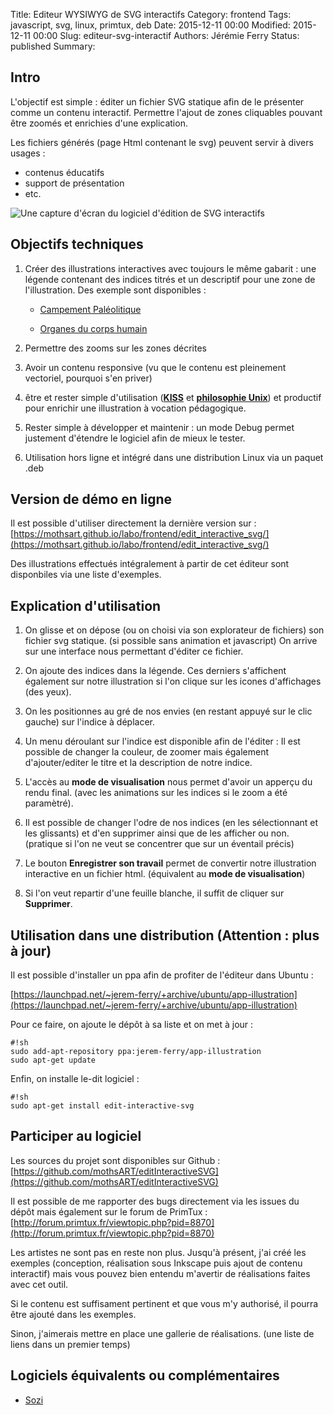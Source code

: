 Title: Editeur WYSIWYG de SVG interactifs
Category: frontend
Tags: javascript, svg, linux, primtux, deb
Date: 2015-12-11 00:00
Modified: 2015-12-11 00:00
Slug: editeur-svg-interactif
Authors: Jérémie Ferry
Status: published
Summary:

## Intro

L'objectif est simple : éditer un fichier SVG statique afin de le présenter comme un contenu interactif. 
Permettre l'ajout de zones cliquables pouvant être zoomés et enrichies d'une explication.

Les fichiers générés (page Html contenant le svg) peuvent servir à divers usages :

- contenus éducatifs
- support de présentation
- etc.

![Une capture d'écran du logiciel d'édition de SVG interactifs](static/images/editeur_svg/editeur_svg_exemple.png)

## Objectifs techniques

1. Créer des illustrations interactives avec toujours le même gabarit : une légende contenant des indices titrés et un descriptif pour une zone de l'illustration.
Des exemple sont disponibles : 

    * [Campement Paléolitique](https://mothsart.github.io/labo/frontend/edit_interactive_svg/examples/campement.html)

    * [Organes du corps humain](https://mothsart.github.io/labo/frontend/edit_interactive_svg/examples/organes.html)

2. Permettre des zooms sur les zones décrites

3. Avoir un contenu responsive (vu que le contenu est pleinement vectoriel, pourquoi s'en priver)

4. être et rester simple d'utilisation (**[KISS](https://fr.wikipedia.org/wiki/Principe_KISS)** et **[philosophie Unix](https://fr.wikipedia.org/wiki/Philosophie_d%27Unix)**) et productif pour enrichir une illustration à vocation pédagogique.

5. Rester simple à développer et maintenir : un mode Debug permet justement d'étendre le logiciel afin de mieux le tester.

6. Utilisation hors ligne et intégré dans une distribution Linux via un paquet .deb

## Version de démo en ligne

Il est possible d'utiliser directement la dernière version sur :
[https://mothsart.github.io/labo/frontend/edit_interactive_svg/](https://mothsart.github.io/labo/frontend/edit_interactive_svg/)

Des illustrations effectués intégralement à partir de cet éditeur sont disponbiles via une liste d'exemples.

## Explication d'utilisation

1. On glisse et on dépose (ou on choisi via son explorateur de fichiers) son fichier svg statique. (si possible sans animation et javascript)
On arrive sur une interface nous permettant d'éditer ce fichier.

2. On ajoute des indices dans la légende. Ces derniers s'affichent également sur notre illustration si l'on clique sur les icones d'affichages (des yeux).

3. On les positionnes au gré de nos envies (en restant appuyé sur le clic gauche) sur l'indice à déplacer.

4. Un menu déroulant sur l'indice est disponible afin de l'éditer :
Il est possible de changer la couleur, de zoomer mais également d'ajouter/editer le titre et la description de notre indice.

5. L'accès au **mode de visualisation** nous permet d'avoir un apperçu du rendu final. (avec les animations sur les indices si le zoom a été paramètré).

6. Il est possible de changer l'odre de nos indices (en les sélectionnant et les glissants) et d'en supprimer ainsi que de les afficher ou non. (pratique si l'on ne veut se concentrer que sur un éventail précis)

6. Le bouton **Enregistrer son travail** permet de convertir notre illustration interactive en un fichier html. (équivalent au **mode de visualisation**)

7. Si l'on veut repartir d'une feuille blanche, il suffit de cliquer sur **Supprimer**.

## Utilisation dans une distribution (Attention : plus à jour)

Il est possible d'installer un ppa afin de profiter de l'éditeur dans Ubuntu :

[https://launchpad.net/~jerem-ferry/+archive/ubuntu/app-illustration](https://launchpad.net/~jerem-ferry/+archive/ubuntu/app-illustration)

Pour ce faire, on ajoute le dépôt à sa liste et on met à jour :

    #!sh
    sudo add-apt-repository ppa:jerem-ferry/app-illustration
    sudo apt-get update

Enfin, on installe le-dit logiciel :

    #!sh
    sudo apt-get install edit-interactive-svg

## Participer au logiciel

Les sources du projet sont disponibles sur Github : [https://github.com/mothsART/editInteractiveSVG](https://github.com/mothsART/editInteractiveSVG)

Il est possible de me rapporter des bugs directement via les issues du dépôt mais également sur le forum de PrimTux :
[http://forum.primtux.fr/viewtopic.php?pid=8870](http://forum.primtux.fr/viewtopic.php?pid=8870)

Les artistes ne sont pas en reste non plus.
Jusqu'à présent, j'ai créé les exemples (conception, réalisation sous Inkscape puis ajout de contenu interactif) mais vous pouvez bien entendu m'avertir de réalisations faites avec cet outil.

Si le contenu est suffisament pertinent et que vous m'y authorisé, il pourra être ajouté dans les exemples.

Sinon, j'aimerais mettre en place une gallerie de réalisations. (une liste de liens dans un premier temps)

## Logiciels équivalents ou complémentaires

* [Sozi](http://sozi.baierouge.fr/pages/10-about-fr.html)


